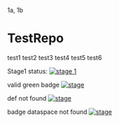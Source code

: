 1a, 1b

# TestRepo
test1
test2
test3
test4
test5
test6

Stage1 status: [![stage 1](https://vsrm.dev.azure.com/skalyanasundaram0144/_apis/public/Release/badge/ecc0f41f-8c3a-464f-b034-a3fd1709b44c/1/1)](https://vsrm.dev.azure.com/skalyanasundaram0144)

valid green badge [![stage](https://vsrm.dev.azure.com/kasubram1/_apis/public/Release/badge/44f92907-ec28-4105-8bca-b1d4acc9541b/1/1)](https://vsrm.dev.azure.com/kasubram1/_apis/public/Release/badge/44f92907-ec28-4105-8bca-b1d4acc9541b/1/1)

def not found [![stage](https://vsrm.dev.azure.com/kasubram1/_apis/public/Release/badge/44f92907-ec28-4105-8bca-b1d4acc9541b/1/1)](https://vsrm.dev.azure.com/kasubram1/_apis/public/Release/badge/44f92907-ec28-4105-8bca-b1d4acc9541b/1000/1)

badge dataspace not found [![stage](https://vsrm.dev.azure.com/kasubram1/_apis/public/Release/badge/22ca24ba-b5a6-41c0-8633-eedce9a359c2/1/1)](https://vsrm.dev.azure.com/kasubram1/_apis/public/Release/badge/22ca24ba-b5a6-41c0-8633-eedce9a359c2/1/1)

